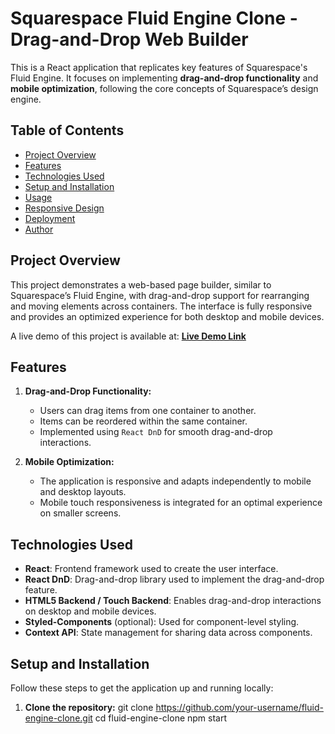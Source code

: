 # Squarespace Fluid Engine Clone - Drag-and-Drop Web Builder

This is a React application that replicates key features of Squarespace's Fluid Engine. It focuses on implementing **drag-and-drop functionality** and **mobile optimization**, following the core concepts of Squarespace’s design engine.

## Table of Contents
- [Project Overview](#project-overview)
- [Features](#features)
- [Technologies Used](#technologies-used)
- [Setup and Installation](#setup-and-installation)
- [Usage](#usage)
- [Responsive Design](#responsive-design)
- [Deployment](#deployment)
- [Author](#author)

## Project Overview

This project demonstrates a web-based page builder, similar to Squarespace’s Fluid Engine, with drag-and-drop support for rearranging and moving elements across containers. The interface is fully responsive and provides an optimized experience for both desktop and mobile devices.

A live demo of this project is available at: **[Live Demo Link](#)**

## Features

1. **Drag-and-Drop Functionality:**
   - Users can drag items from one container to another.
   - Items can be reordered within the same container.
   - Implemented using `React DnD` for smooth drag-and-drop interactions.

2. **Mobile Optimization:**
   - The application is responsive and adapts independently to mobile and desktop layouts.
   - Mobile touch responsiveness is integrated for an optimal experience on smaller screens.

## Technologies Used

- **React**: Frontend framework used to create the user interface.
- **React DnD**: Drag-and-drop library used to implement the drag-and-drop feature.
- **HTML5 Backend / Touch Backend**: Enables drag-and-drop interactions on desktop and mobile devices.
- **Styled-Components** (optional): Used for component-level styling.
- **Context API**: State management for sharing data across components.

## Setup and Installation

Follow these steps to get the application up and running locally:

1. **Clone the repository:**
   git clone https://github.com/your-username/fluid-engine-clone.git
   cd fluid-engine-clone
   npm start
